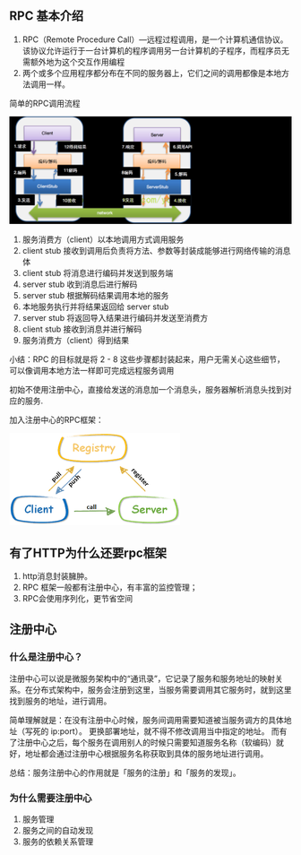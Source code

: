 ## RPC 基本介绍
1. RPC（Remote Procedure Call）—远程过程调用，是一个计算机通信协议。该协议允许运行于一台计算机的程序调用另一台计算机的子程序，而程序员无需额外地为这个交互作用编程
2. 两个或多个应用程序都分布在不同的服务器上，它们之间的调用都像是本地方法调用一样。

简单的RPC调用流程

![img.png](ezrpc.png)

1. 服务消费方（client）以本地调用方式调用服务
2. client stub 接收到调用后负责将方法、参数等封装成能够进行网络传输的消息体
3. client stub 将消息进行编码并发送到服务端
4. server stub 收到消息后进行解码
5. server stub 根据解码结果调用本地的服务
6. 本地服务执行并将结果返回给 server stub
7. server stub 将返回导入结果进行编码并发送至消费方
8. client stub 接收到消息并进行解码
9. 服务消费方（client）得到结果

小结：RPC 的目标就是将 2 - 8 这些步骤都封装起来，用户无需关心这些细节，可以像调用本地方法一样即可完成远程服务调用

初始不使用注册中心，直接给发送的消息加一个消息头，服务器解析消息头找到对应的服务.

加入注册中心的RPC框架：

![img.png](rpc.png)

## 有了HTTP为什么还要rpc框架
1. http消息封装臃肿。
2. RPC 框架一般都有注册中心，有丰富的监控管理；
3. RPC会使用序列化，更节省空间

## 注册中心

### 什么是注册中心？

注册中心可以说是微服务架构中的“通讯录”，它记录了服务和服务地址的映射关系。在分布式架构中，服务会注册到这里，当服务需要调用其它服务时，就到这里找到服务的地址，进行调用。

简单理解就是：在没有注册中心时候，服务间调用需要知道被当服务调方的具体地址（写死的 ip:port）。 更换部署地址，就不得不修改调用当中指定的地址。
而有了注册中心之后，每个服务在调用别人的时候只需要知道服务名称（软编码）就好，地址都会通过注册中心根据服务名称获取到具体的服务地址进行调用。

总结：服务注册中心的作用就是「服务的注册」和「服务的发现」。

### 为什么需要注册中心

1. 服务管理
2. 服务之间的自动发现
3. 服务的依赖关系管理







